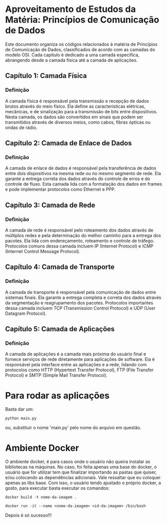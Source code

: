 # Aproveitamento de Estudos da Matéria: Princípios de Comunicação de Dados

Este documento organiza os códigos relacionados à matéria de Princípios de Comunicação de Dados, classificados de acordo com as camadas do modelo OSI. Cada capítulo é dedicado a uma camada específica, abrangendo desde a camada física até a camada de aplicações.

## Capítulo 1: Camada Física

### Definição
A camada física é responsável pela transmissão e recepção de dados brutos através do meio físico. Ela define as características elétricas, mecânicas, e de sinalização para a transmissão de bits entre dispositivos. Nesta camada, os dados são convertidos em sinais que podem ser transmitidos através de diversos meios, como cabos, fibras ópticas ou ondas de rádio.

## Capítulo 2: Camada de Enlace de Dados

### Definição
A camada de enlace de dados é responsável pela transferência de dados entre dois dispositivos na mesma rede ou no mesmo segmento de rede. Ela garante a entrega correta dos dados através do controle de erros e do controle de fluxo. Esta camada lida com a formatação dos dados em frames e pode implementar protocolos como Ethernet e PPP.

## Capítulo 3: Camada de Rede

### Definição
A camada de rede é responsável pelo roteamento dos dados através de múltiplos redes e pela determinação do melhor caminho para a entrega dos pacotes. Ela lida com endereçamento, roteamento e controle de tráfego. Protocolos comuns dessa camada incluem IP (Internet Protocol) e ICMP (Internet Control Message Protocol).

## Capítulo 4: Camada de Transporte

### Definição
A camada de transporte é responsável pela comunicação de dados entre sistemas finais. Ela garante a entrega completa e correta dos dados através da segmentação e reagrupamento dos pacotes. Protocolos importantes dessa camada incluem TCP (Transmission Control Protocol) e UDP (User Datagram Protocol).

## Capítulo 5: Camada de Aplicações

### Definição
A camada de aplicações é a camada mais próxima do usuário final e fornece serviços de rede diretamente para aplicações de software. Ela é responsável pela interface entre as aplicações e a rede, lidando com protocolos como HTTP (Hypertext Transfer Protocol), FTP (File Transfer Protocol) e SMTP (Simple Mail Transfer Protocol).


# Para rodar as aplicações

Basta dar um:

~~~
python main.py
~~~

ou, substituir o nome 'main.py' pelo nome do arquivo em questão.

# Ambiente Docker

O ambiente docker, é para casos onde o usuário não queira instalar as bibliotecas na máquinas. No caso, foi feita apenas uma base do docker, o usuário que for utilizar tem que finalizar importando as pastas que quiser, e/ou colocando as dependências adicionais. Vale ressaltar que eu coloquei apenas as libs base. Com isso, o usuário tendo ajustado o próprio docker, a gosto, para executar basta executar os comandos:

~~~
docker build -t nome-da-imagem .
~~~

~~~
docker run -it --name <nome-da-imagem> <id-da-imagem> /bin/bash
~~~

Depois é só sucesso!!!
